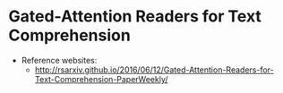 # Gated-Attention Readers for Text Comprehension 
+ Reference websites:
	+ http://rsarxiv.github.io/2016/06/12/Gated-Attention-Readers-for-Text-Comprehension-PaperWeekly/